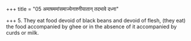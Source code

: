 +++
title = "05 अमाषममांसमाज्येनाश्नीयातान् तदभावे दध्ना"

+++
5. They eat food devoid of black beans and devoid of flesh, (they eat) the food accompanied by ghee or in the absence of it accompanied by curds or milk.  

[^1]: Cf. MS I.4.10.  
